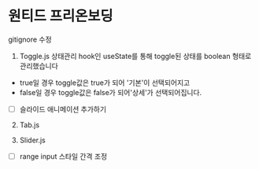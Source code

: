 # 원티드 프리온보딩

gitignore 수정

1. Toggle.js
   상태관리 hook인 useState를 통해 toggle된 상태를 boolean 형태로 관리했습니다

- true일 경우 toggle값은 true가 되어 '기본'이 선택되어지고
- false일 경우 toggle값은 false가 되어'상세'가 선택되어집니다.

- [ ] 슬라이드 애니메이션 추가하기

2. Tab.js

3. Slider.js

- [ ] range input 스타일 간격 조정
